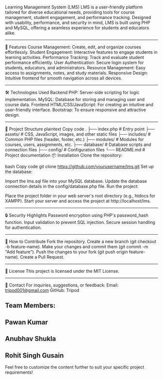 Learning Management System (LMS)
LMS is a user-friendly platform tailored for diverse educational needs, providing tools for course management, student engagement, and performance tracking. Designed with usability, performance, and security in mind, LMS is built using PHP and MySQL, offering a seamless experience for students and educators alike.


---------------------------------------------------------------------------------------------------------------------------------------------------------------------------------------------------------------------

🚀 Features
Course Management: Create, edit, and organize courses effortlessly.
Student Engagement: Interactive features to engage students in learning activities.
Performance Tracking: Track and evaluate student performance efficiently.
User Authentication: Secure login system for students, educators, and administrators.
Resource Management: Easy access to assignments, notes, and study materials.
Responsive Design: Intuitive frontend for smooth navigation across all devices.

---------------------------------------------------------------------------------------------------------------------------------------------------------------------------------------------------------------------

🛠️ Technologies Used
Backend
PHP: Server-side scripting for logic implementation.
MySQL: Database for storing and managing user and course data.
Frontend
HTML/CSS/JavaScript: For creating an intuitive and user-friendly interface.
Bootstrap: To ensure responsive and attractive design.

---------------------------------------------------------------------------------------------------------------------------------------------------------------------------------------------------------------------


📂 Project Structure
plaintext
Copy code
.
├── index.php          # Entry point
├── assets/            # CSS, JavaScript, images, and other static files
├── includes/          # Common PHP files (header, footer, etc.)
├── modules/           # Modules for courses, users, assignments, etc.
├── database/          # Database scripts and connection files
├── config/            # Configuration files
└── README.md          # Project documentation
📦 Installation
Clone the repository:

bash
Copy code
git clone https://github.com/yourusername/lms.git
Set up the database:

Import the lms.sql file into your MySQL database.
Update the database connection details in the config/database.php file.
Run the project:

Place the project folder in your web server's root directory (e.g., htdocs for XAMPP).
Start your server and access the project at http://localhost/lms.

---------------------------------------------------------------------------------------------------------------------------------------------------------------------------------------------------------------------


🔒 Security Highlights
Password encryption using PHP's password_hash function.
Input validation to prevent SQL injection.
Secure session handling for authentication.

---------------------------------------------------------------------------------------------------------------------------------------------------------------------------------------------------------------------

📝 How to Contribute
Fork the repository.
Create a new branch (git checkout -b feature-name).
Make your changes and commit them (git commit -m "Add feature").
Push the changes to your fork (git push origin feature-name).
Create a Pull Request.

---------------------------------------------------------------------------------------------------------------------------------------------------------------------------------------------------------------------

📄 License
This project is licensed under the MIT License.

---------------------------------------------------------------------------------------------------------------------------------------------------------------------------------------------------------------------

📧 Contact
For inquiries, suggestions, or feedback:
Email: tripod001@gmail.com
GitHub: Tripod 

Team Members:
---------------------------------------------------------------------------------------------------------------------------------------------------------------------------------------------------------------------
Pawan Kumar 
---------------------------------------------------------------------------------------------------------------------------------------------------------------------------------------------------------------------
Anubhav Shukla
---------------------------------------------------------------------------------------------------------------------------------------------------------------------------------------------------------------------
Rohit Singh Gusain 
---------------------------------------------------------------------------------------------------------------------------------------------------------------------------------------------------------------------

Feel free to customize the content further to suit your specific project requirements!
